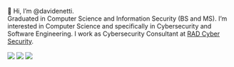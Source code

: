 👋 Hi, I’m @davidenetti.
\
Graduated in Computer Science and Information Security (BS and MS). I’m interested in Computer Science and specifically in Cybersecurity and Software Engineering. I work as Cybersecurity Consultant at [RAD Cyber Security](https://radsec.it/en/).

<div>
  <img align="center" src="https://github-readme-stats.vercel.app/api/top-langs/?username=davidenetti&layout=demo&theme=tokyonight&hide_border=true"/>
  <img align="center" src="https://github-readme-stats.vercel.app/api?username=davidenetti&show_icons=true&theme=tokyonight&hide_border=true"/>
   <img align="center" src="https://komarev.com/ghpvc/?username=davidenetti&color=red&style=for-the-badge"/>
</div>
